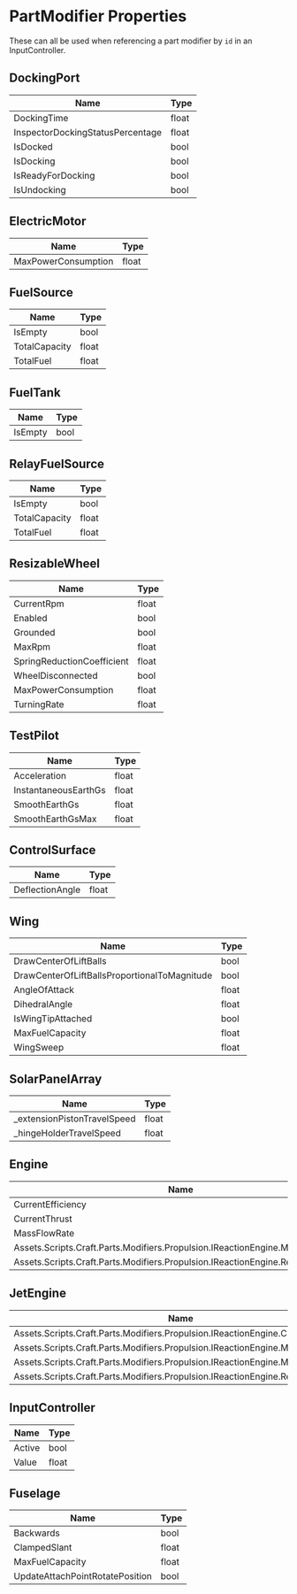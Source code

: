 # PartModifier Properties
These can all be used when referencing a part modifier by `id` in an InputController.

## DockingPort
|Name|Type|
|---|---|
|DockingTime|float|
|InspectorDockingStatusPercentage|float|
|IsDocked|bool|
|IsDocking|bool|
|IsReadyForDocking|bool|
|IsUndocking|bool|


## ElectricMotor
|Name|Type|
|---|---|
|MaxPowerConsumption|float|


## FuelSource
|Name|Type|
|---|---|
|IsEmpty|bool|
|TotalCapacity|float|
|TotalFuel|float|


## FuelTank
|Name|Type|
|---|---|
|IsEmpty|bool|


## RelayFuelSource
|Name|Type|
|---|---|
|IsEmpty|bool|
|TotalCapacity|float|
|TotalFuel|float|


## ResizableWheel
|Name|Type|
|---|---|
|CurrentRpm|float|
|Enabled|bool|
|Grounded|bool|
|MaxRpm|float|
|SpringReductionCoefficient|float|
|WheelDisconnected|bool|
|MaxPowerConsumption|float|
|TurningRate|float|


## TestPilot
|Name|Type|
|---|---|
|Acceleration|float|
|InstantaneousEarthGs|float|
|SmoothEarthGs|float|
|SmoothEarthGsMax|float|


## ControlSurface
|Name|Type|
|---|---|
|DeflectionAngle|float|


## Wing
|Name|Type|
|---|---|
|DrawCenterOfLiftBalls|bool|
|DrawCenterOfLiftBallsProportionalToMagnitude|bool|
|AngleOfAttack|float|
|DihedralAngle|float|
|IsWingTipAttached|bool|
|MaxFuelCapacity|float|
|WingSweep|float|


## SolarPanelArray
|Name|Type|
|---|---|
|_extensionPistonTravelSpeed|float|
|_hingeHolderTravelSpeed|float|


## Engine
|Name|Type|
|---|---|
|CurrentEfficiency|float|
|CurrentThrust|float|
|MassFlowRate|float|
|Assets.Scripts.Craft.Parts.Modifiers.Propulsion.IReactionEngine.MaximumThrust|float|
|Assets.Scripts.Craft.Parts.Modifiers.Propulsion.IReactionEngine.RemainingFuel|float|


## JetEngine
|Name|Type|
|---|---|
|Assets.Scripts.Craft.Parts.Modifiers.Propulsion.IReactionEngine.CurrentThrust|float|
|Assets.Scripts.Craft.Parts.Modifiers.Propulsion.IReactionEngine.MassFlowRate|float|
|Assets.Scripts.Craft.Parts.Modifiers.Propulsion.IReactionEngine.MaximumThrust|float|
|Assets.Scripts.Craft.Parts.Modifiers.Propulsion.IReactionEngine.RemainingFuel|float|


## InputController
|Name|Type|
|---|---|
|Active|bool|
|Value|float|


## Fuselage
|Name|Type|
|---|---|
|Backwards|bool|
|ClampedSlant|float|
|MaxFuelCapacity|float|
|UpdateAttachPointRotatePosition|bool|
